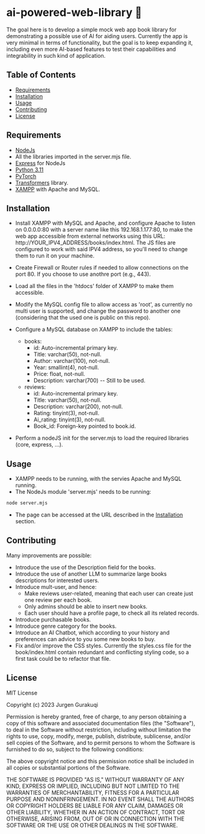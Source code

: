 # ai-powered-web-library :rocket:
The goal here is to develop a simple mock web app book library for demonstrating a possible use of AI for aiding users. Currently the app is very minimal in terms of functionality, but the goal is to keep expanding it, including even more AI-based features to test their capabilities and integrability in such kind of application.


## Table of Contents

- [Requirements](#Requirements)
- [Installation](#installation)
- [Usage](#usage)
- [Contributing](#contributing)
- [License](#license)


## Requirements

- [NodeJs](https://nodejs.org/en/)
- All the libraries imported in the server.mjs file.
- [Express](https://expressjs.com/) for NodeJs
- [Python 3.11](https://www.python.org/)
- [PyTorch](https://pytorch.org/)
- [Transformers](https://huggingface.co/docs/transformers/installation) library.
- [XAMPP](https://www.apachefriends.org/it/index.html) with Apache and MySQL.


## Installation

- Install XAMPP with MySQL and Apache, and configure Apache to listen on 0.0.0.0:80 with a server name like this 192.168.1.177:80, to make the web app accessible from external networks using this URL: http://YOUR_IPV4_ADDRESS/books/index.html. The JS files are configured to work with said IPV4 address, so you'll need to change them to run it on your machine.
- Create Firewall or Router rules if needed to allow connections on the port 80. If you choose to use anothre port (e.g., 443).
- Load all the files in the 'htdocs' folder of XAMPP to make them accessible.
- Modify the MySQL config file to allow access as 'root', as currently no multi user is supported, and change the password to another one (considering that the used one is public on this repo).
- Configure a MySQL database on XAMPP to include the tables:
    - books:
        - id: Auto-incremental primary key.
        - Title: varchar(50), not-null.
        - Author: varchar(100), not-null.
        - Year: smallint(4), not-null.
        - Price: float, not-null.
        - Description: varchar(700) -- Still to be used.
    - reviews:
        - id: Auto-incremental primary key.
        - Title: varchar(50), not-null.
        - Description: varchar(200), not-null.
        - Rating: tinyint(3), not-null.
        - Ai_rating: tinyint(3), not-null.
        - Book_id: Foreign-key pointed to book.id.

- Perform a nodeJS init for the server.mjs to load the required libraries (core, express, ...).

## Usage

- XAMPP needs to be running, with the servies Apache and MySQL running.
- The NodeJs module 'server.mjs' needs to be running:
```bash
node server.mjs
```
- The page can be accessed at the URL described in the [Installation](#Installation) section.

## Contributing

Many improvements are possible:
- Introduce the use of the Description field for the books.
- Introduce the use of another LLM to summarize large books descriptions for interested users.
- Introduce mult-user, and hence:
    - Make reviews user-related, meaning that each user can create just one review per each book.
    - Only admins should be able to insert new books.
    - Each user should have a profile page, to check all its related records.
- Introduce purchasable books.
- Introduce genre category for the books.
- Introduce an AI Chatbot, which according to your history and preferences can advice to you some new books to buy.
- Fix and/or improve the CSS styles. Currently the styles.css file for the book/index.html contain redundant and conflicting styling code, so a first task could be to refactor that file.


## License

MIT License

Copyright (c) 2023 Jurgen Gurakuqi

Permission is hereby granted, free of charge, to any person obtaining a copy of this software and associated documentation files (the "Software"), to deal in the Software without restriction, including without limitation the rights to use, copy, modify, merge, publish, distribute, sublicense, and/or sell copies of the Software, and to permit persons to whom the Software is furnished to do so, subject to the following conditions:

The above copyright notice and this permission notice shall be included in all copies or substantial portions of the Software.

THE SOFTWARE IS PROVIDED "AS IS," WITHOUT WARRANTY OF ANY KIND, EXPRESS OR IMPLIED, INCLUDING BUT NOT LIMITED TO THE WARRANTIES OF MERCHANTABILITY, FITNESS FOR A PARTICULAR PURPOSE AND NONINFRINGEMENT. IN NO EVENT SHALL THE AUTHORS OR COPYRIGHT HOLDERS BE LIABLE FOR ANY CLAIM, DAMAGES OR OTHER LIABILITY, WHETHER IN AN ACTION OF CONTRACT, TORT OR OTHERWISE, ARISING FROM, OUT OF OR IN CONNECTION WITH THE SOFTWARE OR THE USE OR OTHER DEALINGS IN THE SOFTWARE.

